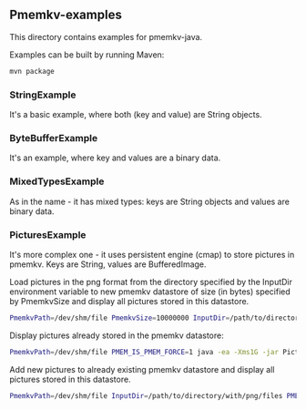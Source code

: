 ## Pmemkv-examples
This directory contains examples for pmemkv-java.

Examples can be built by running Maven:
```sh
mvn package
```

### StringExample
It's a basic example, where both (key and value) are String objects.

### ByteBufferExample
It's an example, where key and values are a binary data.

### MixedTypesExample
As in the name - it has mixed types: keys are String objects and values are binary data.

### PicturesExample
It's more complex one - it uses persistent engine (cmap) to store pictures in pmemkv. Keys are String, values are BufferedImage.

Load pictures in the png format from the directory specified by the InputDir environment variable to new pmemkv datastore of size (in bytes) specified by PmemkvSize and display all pictures stored in this datastore.
```sh
PmemkvPath=/dev/shm/file PmemkvSize=10000000 InputDir=/path/to/directory/with/png/files PMEM_IS_PMEM_FORCE=1 java -ea -Xms1G -jar PicturesExample-1.0.0-jar-with-dependencies.jar
```

Display pictures already stored in the pmemkv datastore:
```sh
PmemkvPath=/dev/shm/file PMEM_IS_PMEM_FORCE=1 java -ea -Xms1G -jar PicturesExample-1.0.0-jar-with-dependencies.jar
```

Add new pictures to already existing pmemkv datastore and display all pictures stored in this datastore.
```sh
PmemkvPath=/dev/shm/file InputDir=/path/to/directory/with/png/files PMEM_IS_PMEM_FORCE=1 java -ea -Xms1G -jar PicturesExample-1.0.0-jar-with-dependencies.jar
```
